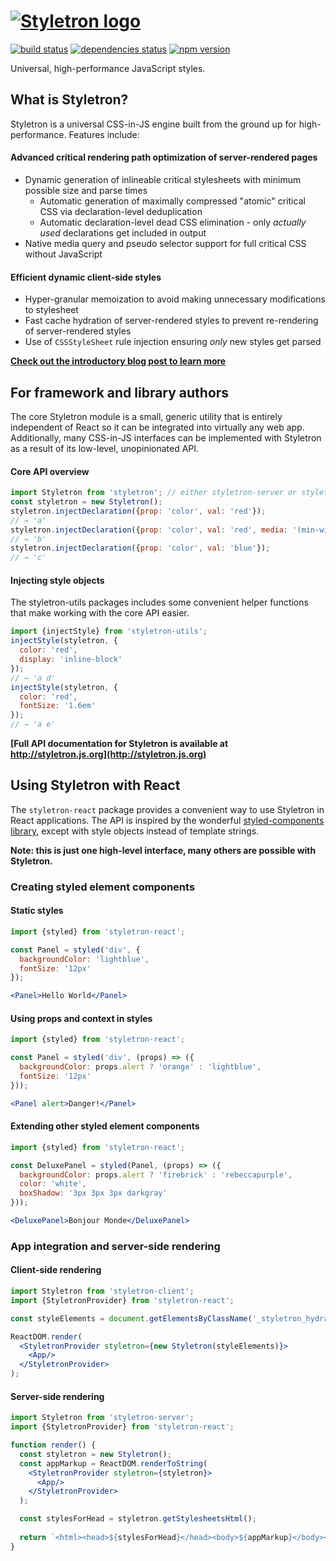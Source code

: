 # [![Styletron logo](https://cdn.rawgit.com/rtsao/styletron/logo/logo.svg "Styletron")](https://github.com/rtsao/styletron)

[![build status][build-badge]][build-href]
[![dependencies status][deps-badge]][deps-href]
[![npm version][npm-badge]][npm-href]

Universal, high-performance JavaScript styles.

## What is Styletron?

Styletron is a universal CSS-in-JS engine built from the ground up for high-performance. Features include:

#### Advanced critical rendering path optimization of server-rendered pages
- Dynamic generation of inlineable critical stylesheets with minimum possible size and parse times
  - Automatic generation of maximally compressed "atomic" critical CSS via declaration-level deduplication
  - Automatic declaration-level dead CSS elimination - only *actually used* declarations get included in output
- Native media query and pseudo selector support for full critical CSS without JavaScript

#### Efficient dynamic client-side styles
- Hyper-granular memoization to avoid making unnecessary modifications to stylesheet
- Fast cache hydration of server-rendered styles to prevent re-rendering of server-rendered styles
- Use of `CSSStyleSheet` rule injection ensuring *only* new styles get parsed

**[Check out the introductory blog post to learn more](https://ryantsao.com/blog/virtual-css-with-styletron)**

## For framework and library authors

The core Styletron module is a small, generic utility that is entirely independent of React so it can be integrated into virtually any web app. Additionally, many CSS-in-JS interfaces can be implemented with Styletron as a result of its low-level, unopinionated API.

#### Core API overview
```js
import Styletron from 'styletron'; // either styletron-server or styletron-client (package.json browser field)
const styletron = new Styletron();
styletron.injectDeclaration({prop: 'color', val: 'red'});
// → 'a'
styletron.injectDeclaration({prop: 'color', val: 'red', media: '(min-width: 800px)'});
// → 'b'
styletron.injectDeclaration({prop: 'color', val: 'blue'});
// → 'c'
```
#### Injecting style objects
The styletron-utils packages includes some convenient helper functions that make working with the core API easier.
```js
import {injectStyle} from 'styletron-utils';
injectStyle(styletron, {
  color: 'red',
  display: 'inline-block'
});
// → 'a d'
injectStyle(styletron, {
  color: 'red',
  fontSize: '1.6em'
});
// → 'a e'
```

**[Full API documentation for Styletron is available at http://styletron.js.org](http://styletron.js.org)**

## Using Styletron with React

The `styletron-react` package provides a convenient way to use Styletron in React applications. The API is inspired by the wonderful [styled-components library](https://github.com/styled-components/styled-components), except with style objects instead of template strings.

**Note: this is just one high-level interface, many others are possible with Styletron.**

### Creating styled element components

#### Static styles
```jsx
import {styled} from 'styletron-react';

const Panel = styled('div', {
  backgroundColor: 'lightblue',
  fontSize: '12px'
});

<Panel>Hello World</Panel>
```

#### Using props and context in styles
```jsx
import {styled} from 'styletron-react';

const Panel = styled('div', (props) => ({
  backgroundColor: props.alert ? 'orange' : 'lightblue',
  fontSize: '12px'
}));

<Panel alert>Danger!</Panel>
```

#### Extending other styled element components
```jsx
import {styled} from 'styletron-react';

const DeluxePanel = styled(Panel, (props) => ({
  backgroundColor: props.alert ? 'firebrick' : 'rebeccapurple',
  color: 'white',
  boxShadow: '3px 3px 3px darkgray'
}));

<DeluxePanel>Bonjour Monde</DeluxePanel>
```

### App integration and server-side rendering

#### Client-side rendering
```jsx
import Styletron from 'styletron-client';
import {StyletronProvider} from 'styletron-react';

const styleElements = document.getElementsByClassName('_styletron_hydrate_');

ReactDOM.render(
  <StyletronProvider styletron={new Styletron(styleElements)}>
    <App/>
  </StyletronProvider>
);
```

#### Server-side rendering

```jsx
import Styletron from 'styletron-server';
import {StyletronProvider} from 'styletron-react';

function render() {
  const styletron = new Styletron();
  const appMarkup = ReactDOM.renderToString(
    <StyletronProvider styletron={styletron}>
      <App/>
    </StyletronProvider>
  );

  const stylesForHead = styletron.getStylesheetsHtml();
  
  return `<html><head>${stylesForHead}</head><body>${appMarkup}</body></html>`;
}

```

[build-badge]: https://travis-ci.org/rtsao/styletron.svg?branch=master
[build-href]: https://travis-ci.org/rtsao/styletron
[deps-badge]: https://david-dm.org/rtsao/styletron.svg
[deps-href]: https://david-dm.org/rtsao/styletron
[npm-badge]: https://badge.fury.io/js/styletron.svg
[npm-href]: https://www.npmjs.com/package/styletron
